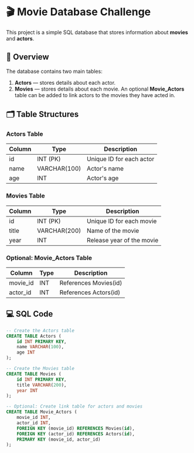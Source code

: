 # 🎬 Movie Database Challenge

This project is a simple SQL database that stores information about **movies** and **actors**.

## 📌 Overview
The database contains two main tables:
1. **Actors** — stores details about each actor.
2. **Movies** — stores details about each movie.
An optional **Movie_Actors** table can be added to link actors to the movies they have acted in.

## 🗂 Table Structures

### Actors Table
| Column | Type        | Description |
|--------|------------|-------------|
| id     | INT (PK)   | Unique ID for each actor |
| name   | VARCHAR(100) | Actor's name |
| age    | INT        | Actor's age |

### Movies Table
| Column | Type        | Description |
|--------|------------|-------------|
| id     | INT (PK)   | Unique ID for each movie |
| title  | VARCHAR(200) | Name of the movie |
| year   | INT        | Release year of the movie |

### Optional: Movie_Actors Table
| Column   | Type | Description |
|----------|------|-------------|
| movie_id | INT  | References Movies(id) |
| actor_id | INT  | References Actors(id) |

## 💻 SQL Code

```sql
-- Create the Actors table
CREATE TABLE Actors (
    id INT PRIMARY KEY,
    name VARCHAR(100),
    age INT
);

-- Create the Movies table
CREATE TABLE Movies (
    id INT PRIMARY KEY,
    title VARCHAR(200),
    year INT
);

-- Optional: Create link table for actors and movies
CREATE TABLE Movie_Actors (
    movie_id INT,
    actor_id INT,
    FOREIGN KEY (movie_id) REFERENCES Movies(id),
    FOREIGN KEY (actor_id) REFERENCES Actors(id),
    PRIMARY KEY (movie_id, actor_id)
);
